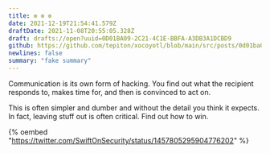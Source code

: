 ```yaml
---
title: ✼ ✼ ✼
date: 2021-12-19T21:54:41.579Z
draftDate: 2021-11-08T20:55:05.328Z
draft: drafts://open?uuid=0D01BA09-2C21-4C1E-BBFA-A3DB3A1DCBD9
github: https://github.com/tepiton/xocoyotl/blob/main/src/posts/0d01ba09-2c21-4c1e-bbfa-a3db3a1dcbd9.md
newlines: false
summary: "fake summary"
---
```

Communication is its own form of hacking. You find out what the recipient responds to, makes time for, and then is convinced to act on.
<!-- excerpt -->
This is often simpler and dumber and without the detail you think it expects. In fact, leaving stuff out is often critical. Find out how to win.

{% oembed "https://twitter.com/SwiftOnSecurity/status/1457805295904776202" %}
